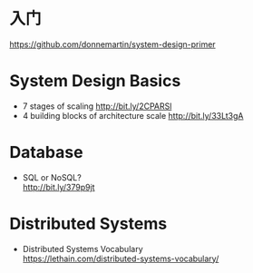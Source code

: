 # 入门
https://github.com/donnemartin/system-design-primer

# System Design Basics
- 7 stages of scaling http://bit.ly/2CPARSl
- 4 building blocks of architecture scale http://bit.ly/33Lt3gA

# Database
- SQL or NoSQL?\
  http://bit.ly/379p9jt


# Distributed Systems
- Distributed Systems Vocabulary\
  https://lethain.com/distributed-systems-vocabulary/
